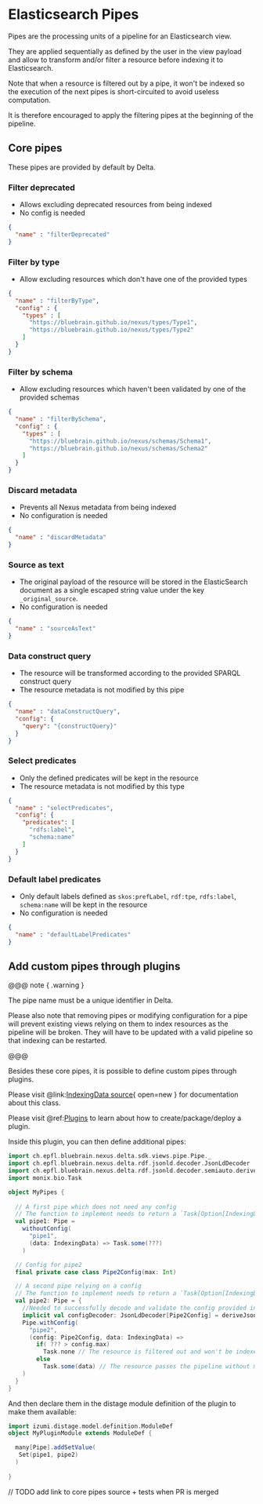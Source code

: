 # Elasticsearch Pipes

Pipes are the processing units of a pipeline for an Elasticsearch view.

They are applied sequentially as defined by the user in the view payload and allow to transform and/or filter a resource 
before indexing it to Elasticsearch.

Note that when a resource is filtered out by a pipe, it won't be indexed so the execution of the next pipes is 
short-circuited to avoid useless computation.

It is therefore encouraged to apply the filtering pipes at the beginning of the pipeline.

## Core pipes

These pipes are provided by default by Delta.

### Filter deprecated

* Allows excluding deprecated resources from being indexed
* No config is needed

```json
{
  "name" : "filterDeprecated"
}
```

### Filter by type

* Allow excluding resources which don't have one of the provided types

```json
{
  "name" : "filterByType",
  "config" : {
    "types" : [
      "https://bluebrain.github.io/nexus/types/Type1",
      "https://bluebrain.github.io/nexus/types/Type2"
    ]
  }
}
```

### Filter by schema

* Allow excluding resources which haven't been validated by one of the provided schemas

```json
{
  "name" : "filterBySchema",
  "config" : {
    "types" : [
      "https://bluebrain.github.io/nexus/schemas/Schema1",
      "https://bluebrain.github.io/nexus/schemas/Schema2"
    ]
  }
}
```

### Discard metadata

* Prevents all Nexus metadata from being indexed
* No configuration is needed

```json
{
  "name" : "discardMetadata"
}
```

### Source as text

* The original payload of the resource will be stored in the ElasticSearch document as a single
  escaped string value under the key `_original_source`.
* No configuration is needed

```json
{
  "name" : "sourceAsText"
}
```

### Data construct query

* The resource will be transformed according to the provided SPARQL construct query
* The resource metadata is not modified by this pipe

```json
{
  "name" : "dataConstructQuery",
  "config": {
    "query": "{constructQuery}"
  }
}
```

### Select predicates

* Only the defined predicates will be kept in the resource
* The resource metadata is not modified by this type

```json
{
  "name" : "selectPredicates",
  "config": {
    "predicates": [
      "rdfs:label",
      "schema:name"
    ]
  }
}
```

### Default label predicates

* Only default labels defined as `skos:prefLabel`, `rdf:tpe`, `rdfs:label`, `schema:name` will be kept in the resource
* No configuration is needed

```json
{
  "name" : "defaultLabelPredicates"
}
```

## Add custom pipes through plugins

@@@ note { .warning }

The pipe name must be a unique identifier in Delta.

Please also note that removing pipes or modifying configuration for a pipe will prevent existing views relying on them to 
index resources as the pipeline will be broken. They will have to be updated with a valid pipeline so that indexing can be restarted. 

@@@

Besides these core pipes, it is possible to define custom pipes through plugins.

Please visit @link:[IndexingData source](https://github.com/BlueBrain/nexus/blob/$git.branch$/delta/sdk-views/src/main/scala/ch/epfl/bluebrain/nexus/delta/sdk/views/model/ViewData.scala){ open=new } for documentation about this class.

Please visit  @ref:[Plugins](../../plugins/index.md) to learn about how to create/package/deploy a plugin.

Inside this plugin, you can then define additional pipes:

```scala
import ch.epfl.bluebrain.nexus.delta.sdk.views.pipe.Pipe._
import ch.epfl.bluebrain.nexus.delta.rdf.jsonld.decoder.JsonLdDecoder
import ch.epfl.bluebrain.nexus.delta.rdf.jsonld.decoder.semiauto.deriveJsonLdDecoder
import monix.bio.Task

object MyPipes {
  
  // A first pipe which does not need any config
  // The function to implement needs to return a `Task[Option[IndexingData]]`
  val pipe1: Pipe =
    withoutConfig(
      "pipe1",
      (data: IndexingData) => Task.some(???)
    )

  // Config for pipe2
  final private case class Pipe2Config(max: Int)

  // A second pipe relying on a config
  // The function to implement needs to return a `Task[Option[IndexingData]]`
  val pipe2: Pipe = {
    //Needed to successfully decode and validate the config provided in the payload
    implicit val configDecoder: JsonLdDecoder[Pipe2Config] = deriveJsonLdDecoder[Pipe2Config] 
    Pipe.withConfig(
      "pipe2",
      (config: Pipe2Config, data: IndexingData) =>
        if( ??? > config.max)
          Task.none // The resource is filtered out and won't be indexed in Elasticsearch
        else           
          Task.some(data) // The resource passes the pipeline without modifications
    )
  }
}
```

And then declare them in the distage module definition of the plugin to make them available:
```scala
import izumi.distage.model.definition.ModuleDef
object MyPluginModule extends ModuleDef {

  many[Pipe].addSetValue(
   Set(pipe1, pipe2)
  )
  
}
```

// TODO add link to core pipes source + tests when PR is merged